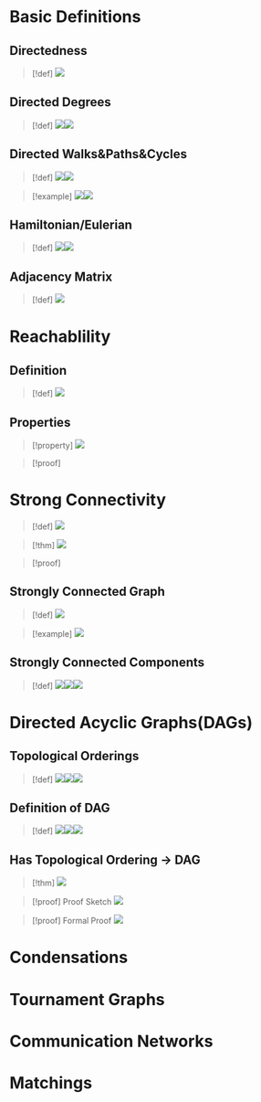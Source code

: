 # Basic Definitions
## Directedness
> [!def]
> ![](Directed%20Graph.assets/image-20231211230846730.png)


## Directed Degrees
> [!def]
> ![](Directed%20Graph.assets/image-20231211230920807.png)![](Directed%20Graph.assets/image-20231211230928606.png)


## Directed Walks&Paths&Cycles
> [!def]
> ![](Directed%20Graph.assets/image-20231211231013289.png)![](Directed%20Graph.assets/image-20231211231026741.png)

> [!example]
> ![](Directed%20Graph.assets/image-20231211231159827.png)![](Directed%20Graph.assets/image-20231211231207246.png)



## Hamiltonian/Eulerian
> [!def]
> ![](Directed%20Graph.assets/image-20231211231242698.png)![](Directed%20Graph.assets/image-20231211231251673.png)



## Adjacency Matrix
> [!def]
> ![](Directed%20Graph.assets/image-20231211231310949.png)




# Reachablility
## Definition
> [!def]
> ![](Directed%20Graph.assets/image-20231211230740126.png)


## Properties
> [!property] 
> ![](Directed%20Graph.assets/image-20231211230804116.png)

> [!proof]
> 




# Strong Connectivity
> [!def]
> ![](Directed%20Graph.assets/image-20231212201611591.png)

> [!thm]
> ![](Directed%20Graph.assets/image-20231212201659614.png)

> [!proof]
> 




## Strongly Connected Graph
> [!def]
> ![](Directed%20Graph.assets/image-20231212201741480.png)

> [!example]
> ![](Directed%20Graph.assets/image-20231212201824810.png)


## Strongly Connected Components
> [!def]
> ![](Directed%20Graph.assets/image-20231212201939426.png)![](Directed%20Graph.assets/image-20231212202335200.png)![](Directed%20Graph.assets/image-20231212202346566.png)


# Directed Acyclic Graphs(DAGs)
## Topological Orderings
> [!def]
> ![](Directed%20Graph.assets/image-20231212203100980.png)![](Directed%20Graph.assets/image-20231212203413917.png)![](Directed%20Graph.assets/image-20231212203425416.png)


## Definition of DAG
> [!def]
> ![](Directed%20Graph.assets/image-20231212203640400.png)![](Directed%20Graph.assets/image-20231212203835935.png)![](Directed%20Graph.assets/image-20231212203859225.png)



## Has Topological Ordering -> DAG
> [!thm]
> ![](Directed%20Graph.assets/image-20231212204250316.png)

> [!proof] Proof Sketch
> ![](Directed%20Graph.assets/image-20231212204336177.png)

> [!proof] Formal Proof
> ![](Directed%20Graph.assets/image-20231212204345916.png)






# Condensations










# Tournament Graphs








# Communication Networks




# Matchings




